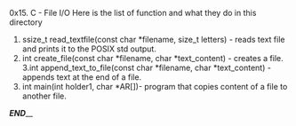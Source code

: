 0x15. C - File I/O
Here is the list of function and what they do in this directory
1. ssize_t read_textfile(const char *filename, size_t letters) - reads text file and prints it to the POSIX std output.
2. int create_file(const char *filename, char *text_content) - creates a file.
3.int append_text_to_file(const char *filename, char *text_content) - appends text at the end of a file.
4. int main(int holder1, char *AR[])- program that copies content of a file to another file.

_______________________________END_________________________________
